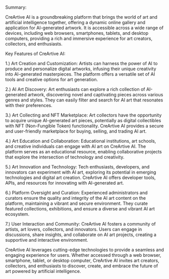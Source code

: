 Summary:

CreArtive AI is a groundbreaking platform that brings the world of art and artificial intelligence together, offering a dynamic online gallery and application for AI-generated artwork. It is accessible across a wide range of devices, including web browsers, smartphones, tablets, and desktop computers, providing a rich and immersive experience for art creators, collectors, and enthusiasts.

Key Features of CreArtive AI:

1.) Art Creation and Customization: Artists can harness the power of AI to produce and personalize digital artworks, infusing their unique creativity into AI-generated masterpieces. The platform offers a versatile set of AI tools and creative options for art generation.

2.) AI Art Discovery: Art enthusiasts can explore a rich collection of AI-generated artwork, discovering novel and captivating pieces across various genres and styles. They can easily filter and search for AI art that resonates with their preferences.

3.) Art Collecting and NFT Marketplace: Art collectors have the opportunity to acquire unique AI-generated art pieces, potentially as digital collectibles with NFT (Non-Fungible Token) functionality. CreArtive AI provides a secure and user-friendly marketplace for buying, selling, and trading AI art.

4.) Art Education and Collaboration: Educational institutions, art schools, and creative individuals can engage with AI art on CreArtive AI. The platform serves as an educational resource, enabling collaborative projects that explore the intersection of technology and creativity.

5.) Art Innovation and Technology: Tech enthusiasts, developers, and innovators can experiment with AI art, exploring its potential in emerging technologies and digital art creation. CreArtive AI offers developer tools, APIs, and resources for innovating with AI-generated art.

6.) Platform Oversight and Curation: Experienced administrators and curators ensure the quality and integrity of the AI art content on the platform, maintaining a vibrant and secure environment. They curate featured collections, exhibitions, and ensure a diverse and vibrant AI art ecosystem.

7.) User Interaction and Community: CreArtive AI fosters a community of artists, art lovers, collectors, and innovators. Users can engage in discussions, share insights, and collaborate on AI art projects, creating a supportive and interactive environment.

CreArtive AI leverages cutting-edge technologies to provide a seamless and engaging experience for users. Whether accessed through a web browser, smartphone, tablet, or desktop computer, CreArtive AI invites art creators, collectors, and enthusiasts to discover, create, and embrace the future of art powered by artificial intelligence.
